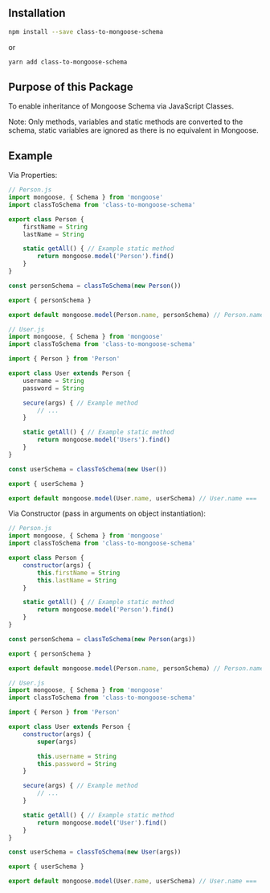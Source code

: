 ## Installation

```sh
npm install --save class-to-mongoose-schema
```

or

```sh
yarn add class-to-mongoose-schema
```

## Purpose of this Package

To enable inheritance of Mongoose Schema via JavaScript Classes.

Note: Only methods, variables and static methods are converted to the schema, static variables are ignored as there is no equivalent in Mongoose.

## Example

Via Properties:

```javascript
// Person.js
import mongoose, { Schema } from 'mongoose'
import classToSchema from 'class-to-mongoose-schema'

export class Person {
	firstName = String
	lastName = String

	static getAll() { // Example static method
		return mongoose.model('Person').find()
	}
}

const personSchema = classToSchema(new Person())

export { personSchema }

export default mongoose.model(Person.name, personSchema) // Person.name === 'Person'
```

```javascript
// User.js
import mongoose, { Schema } from 'mongoose'
import classToSchema from 'class-to-mongoose-schema'

import { Person } from 'Person'

export class User extends Person {
	username = String
	password = String

	secure(args) { // Example method
		// ...
	}

	static getAll() { // Example static method
		return mongoose.model('Users').find()
	}
}

const userSchema = classToSchema(new User())

export { userSchema }

export default mongoose.model(User.name, userSchema) // User.name === 'User'
```

Via Constructor (pass in arguments on object instantiation):

```javascript
// Person.js
import mongoose, { Schema } from 'mongoose'
import classToSchema from 'class-to-mongoose-schema'

export class Person {
	constructor(args) {
		this.firstName = String
		this.lastName = String
	}

	static getAll() { // Example static method
		return mongoose.model('Person').find()
	}
}

const personSchema = classToSchema(new Person(args))

export { personSchema }

export default mongoose.model(Person.name, personSchema) // Person.name === 'Person'
```

```javascript
// User.js
import mongoose, { Schema } from 'mongoose'
import classToSchema from 'class-to-mongoose-schema'

import { Person } from 'Person'

export class User extends Person {
	constructor(args) {
		super(args)

		this.username = String
		this.password = String
	}

	secure(args) { // Example method
		// ...
	}

	static getAll() { // Example static method
		return mongoose.model('User').find()
	}
}

const userSchema = classToSchema(new User(args))

export { userSchema }

export default mongoose.model(User.name, userSchema) // User.name === 'User'
```
